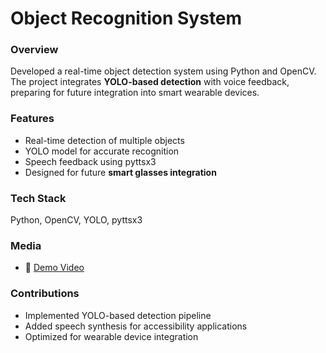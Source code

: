 # Object Recognition System

### Overview
Developed a real-time object detection system using Python and OpenCV.  
The project integrates **YOLO-based detection** with voice feedback, preparing for future integration into smart wearable devices.

### Features
- Real-time detection of multiple objects
- YOLO model for accurate recognition
- Speech feedback using pyttsx3
- Designed for future **smart glasses integration**

### Tech Stack
Python, OpenCV, YOLO, pyttsx3

### Media
- 🎥 [Demo Video](https://youtu.be/SAp1MV6F5ao)

### Contributions
- Implemented YOLO-based detection pipeline
- Added speech synthesis for accessibility applications
- Optimized for wearable device integration
